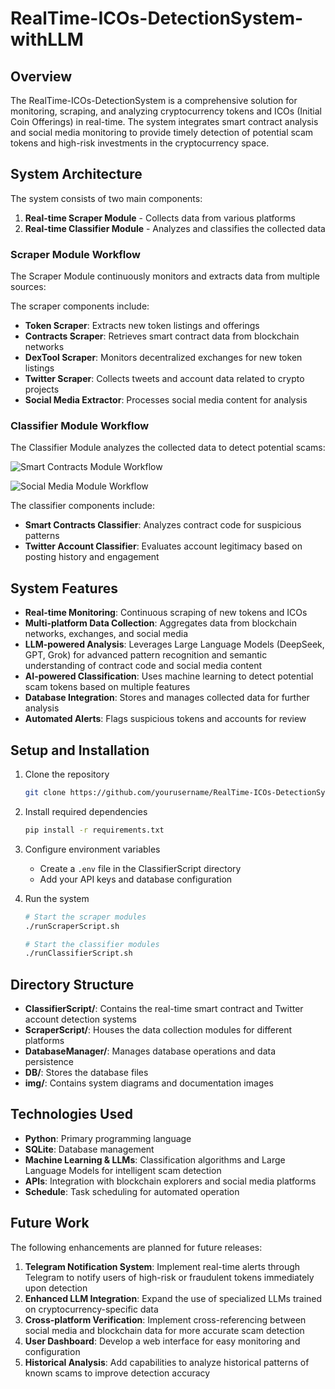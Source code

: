 # RealTime-ICOs-DetectionSystem-withLLM

## Overview

The RealTime-ICOs-DetectionSystem is a comprehensive solution for monitoring, scraping, and analyzing cryptocurrency tokens and ICOs (Initial Coin Offerings) in real-time. The system integrates smart contract analysis and social media monitoring to provide timely detection of potential scam tokens and high-risk investments in the cryptocurrency space.

## System Architecture

The system consists of two main components:

1. **Real-time Scraper Module** - Collects data from various platforms
2. **Real-time Classifier Module** - Analyzes and classifies the collected data

### Scraper Module Workflow

The Scraper Module continuously monitors and extracts data from multiple sources:

The scraper components include:
- **Token Scraper**: Extracts new token listings and offerings
- **Contracts Scraper**: Retrieves smart contract data from blockchain networks
- **DexTool Scraper**: Monitors decentralized exchanges for new token listings
- **Twitter Scraper**: Collects tweets and account data related to crypto projects
- **Social Media Extractor**: Processes social media content for analysis

### Classifier Module Workflow

The Classifier Module analyzes the collected data to detect potential scams:

![Smart Contracts Module Workflow](img/Smart_Contracts_Module_diagram_Chart.png)

![Social Media Module Workflow](img/Social_Media_Module_diagram_Chart.png)

The classifier components include:
- **Smart Contracts Classifier**: Analyzes contract code for suspicious patterns
- **Twitter Account Classifier**: Evaluates account legitimacy based on posting history and engagement

## System Features

- **Real-time Monitoring**: Continuous scraping of new tokens and ICOs
- **Multi-platform Data Collection**: Aggregates data from blockchain networks, exchanges, and social media
- **LLM-powered Analysis**: Leverages Large Language Models (DeepSeek, GPT, Grok) for advanced pattern recognition and semantic understanding of contract code and social media content
- **AI-powered Classification**: Uses machine learning to detect potential scam tokens based on multiple features
- **Database Integration**: Stores and manages collected data for further analysis
- **Automated Alerts**: Flags suspicious tokens and accounts for review

## Setup and Installation

1. Clone the repository
   ```bash
   git clone https://github.com/yourusername/RealTime-ICOs-DetectionSystem.git
   ```

2. Install required dependencies
   ```bash
   pip install -r requirements.txt
   ```

3. Configure environment variables
   - Create a `.env` file in the ClassifierScript directory
   - Add your API keys and database configuration

4. Run the system
   ```bash
   # Start the scraper modules
   ./runScraperScript.sh
   
   # Start the classifier modules
   ./runClassifierScript.sh
   ```

## Directory Structure

- **ClassifierScript/**: Contains the real-time smart contract and Twitter account detection systems
- **ScraperScript/**: Houses the data collection modules for different platforms
- **DatabaseManager/**: Manages database operations and data persistence
- **DB/**: Stores the database files
- **img/**: Contains system diagrams and documentation images

## Technologies Used

- **Python**: Primary programming language
- **SQLite**: Database management
- **Machine Learning & LLMs**: Classification algorithms and Large Language Models for intelligent scam detection
- **APIs**: Integration with blockchain explorers and social media platforms
- **Schedule**: Task scheduling for automated operation

## Future Work

The following enhancements are planned for future releases:

1. **Telegram Notification System**: Implement real-time alerts through Telegram to notify users of high-risk or fraudulent tokens immediately upon detection
2. **Enhanced LLM Integration**: Expand the use of specialized LLMs trained on cryptocurrency-specific data
3. **Cross-platform Verification**: Implement cross-referencing between social media and blockchain data for more accurate scam detection
4. **User Dashboard**: Develop a web interface for easy monitoring and configuration
5. **Historical Analysis**: Add capabilities to analyze historical patterns of known scams to improve detection accuracy

